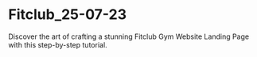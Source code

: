 # Fitclub_25-07-23
Discover the art of crafting a stunning Fitclub Gym Website Landing Page with this step-by-step tutorial.
